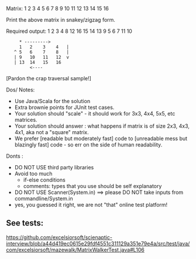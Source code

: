 Matrix:
 1   2   3   4
 5   6   7   8
 9  10  11  12
13  14  15  16

Print the above matrix in snakey/zigzag form.

Required output: 1 2 3 4 8 12 16 15 14 13 9 5 6 7 11 10
```
     * --------->
     1   2    3    4   |
   ^ 5   6    7    8   |
   | 9   10   11   12  v
   | 13  14   15   16
         <----
```
[Pardon the crap traversal sample!]


Dos/ Notes:
- Use Java/Scala for the solution
- Extra brownie points for JUnit test cases.
- Your solution should "scale" - it should work for 3x3, 4x4, 5x5, etc matrices.
- Your solution should answer : what happens if matrix is of size 2x3, 4x3, 4x1, aka not a "square" matrix.
- We prefer [readable but moderately fast] code to [unreadable mess but blazingly fast] code - so err on the side of human readability.


Donts :
- DO NOT USE third party libraries
- Avoid too much 
  - if-else conditions
  - comments: types that you use should be self explanatory
- DO NOT USE Scanner(System.in) ==> please DO NOT take inputs from commandline/System.in
- yes, you guessed it right, we are not "that" online test platform!


## See tests:

https://github.com/excelsiorsoft/scienaptic-interview/blob/a44d419ec0615e29fdf4551c311129a351e79e4a/src/test/java/com/excelsiorsoft/mazewalk/MatrixWalkerTest.java#L106
